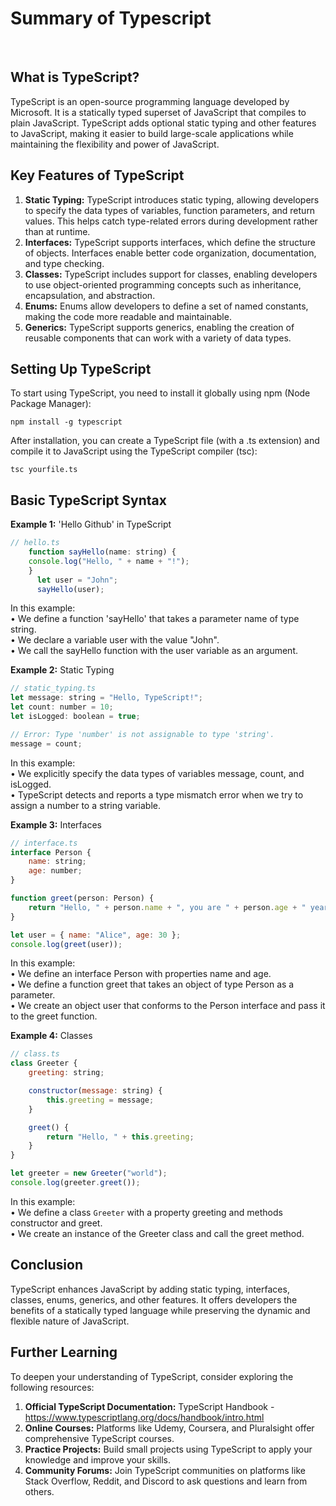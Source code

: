 # Summary of Typescript

&nbsp;</br>

## What is TypeScript?
TypeScript is an open-source programming language developed by Microsoft. It is a statically typed superset of JavaScript that compiles to plain JavaScript. TypeScript adds optional static typing and other features to JavaScript, making it easier to build large-scale applications while maintaining the flexibility and power of JavaScript.


## Key Features of TypeScript
1.	<b>Static Typing:</b> TypeScript introduces static typing, allowing developers to specify the data types of variables, function parameters, and return values. This helps catch type-related errors during development rather than at runtime.
2.	<b>Interfaces:</b> TypeScript supports interfaces, which define the structure of objects. Interfaces enable better code organization, documentation, and type checking.
3.	<b>Classes:</b> TypeScript includes support for classes, enabling developers to use object-oriented programming concepts such as inheritance, encapsulation, and abstraction.
4.	<b>Enums:</b> Enums allow developers to define a set of named constants, making the code more readable and maintainable.
5.	<b>Generics:</b> TypeScript supports generics, enabling the creation of reusable components that can work with a variety of data types.



## Setting Up TypeScript
To start using TypeScript, you need to install it globally using npm (Node Package Manager):

<code>npm install -g typescript</code>

After installation, you can create a TypeScript file (with a .ts extension) and compile it to JavaScript using the TypeScript compiler (tsc):

<code>tsc yourfile.ts</code>



## Basic TypeScript Syntax
<b>Example 1:</b> 'Hello Github' in TypeScript

``` js
// hello.ts 
	function sayHello(name: string) { 
	console.log("Hello, " + name + "!"); 
	} 
      let user = "John"; 
      sayHello(user); 
```
      
In this example:</br>
•	We define a function 'sayHello' that takes a parameter name of type string.</br>
•	We declare a variable user with the value "John".</br>
•	We call the sayHello function with the user variable as an argument.</br>



<b>Example 2:</b> Static Typing
``` js
// static_typing.ts
let message: string = "Hello, TypeScript!";
let count: number = 10;
let isLogged: boolean = true;

// Error: Type 'number' is not assignable to type 'string'.
message = count;
```

In this example:</br>
•	We explicitly specify the data types of variables message, count, and isLogged.</br>
•	TypeScript detects and reports a type mismatch error when we try to assign a number to a string variable.</br>


<b>Example 3:</b> Interfaces
``` js
// interface.ts
interface Person {
    name: string;
    age: number;
}

function greet(person: Person) {
    return "Hello, " + person.name + ", you are " + person.age + " years old.";
}

let user = { name: "Alice", age: 30 };
console.log(greet(user));
```

In this example:</br>
•	We define an interface Person with properties name and age.</br>
•	We define a function greet that takes an object of type Person as a parameter.</br>
•	We create an object user that conforms to the Person interface and pass it to the greet function.</br>


<b>Example 4:</b> Classes
``` js
// class.ts
class Greeter {
    greeting: string;

    constructor(message: string) {
        this.greeting = message;
    }

    greet() {
        return "Hello, " + this.greeting;
    }
}

let greeter = new Greeter("world");
console.log(greeter.greet());
```

In this example:</br>
•	We define a class <code>Greeter</code> with a property greeting and methods constructor and greet.</br>
•	We create an instance of the Greeter class and call the greet method.</br>



## Conclusion
TypeScript enhances JavaScript by adding static typing, interfaces, classes, enums, generics, and other features. It offers developers the benefits of a statically typed language while preserving the dynamic and flexible nature of JavaScript.


## Further Learning
To deepen your understanding of TypeScript, consider exploring the following resources:
1.	<b>Official TypeScript Documentation:</b> TypeScript Handbook - https://www.typescriptlang.org/docs/handbook/intro.html 
2.	<b>Online Courses:</b> Platforms like Udemy, Coursera, and Pluralsight offer comprehensive TypeScript courses.
3.	<b>Practice Projects:</b> Build small projects using TypeScript to apply your knowledge and improve your skills.
4.	<b>Community Forums:</b> Join TypeScript communities on platforms like Stack Overflow, Reddit, and Discord to ask questions and learn from others.
   





